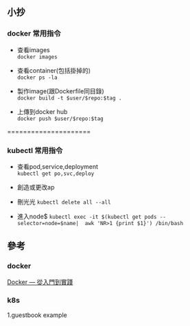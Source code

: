 ## 小抄
### docker 常用指令

- 查看images   
`docker images`

- 查看container(包括掛掉的)  
`docker ps -la`

- 製作image(跟Dockerfile同目錄)  
`docker build -t $user/$repo:$tag .`

- 上傳到docker hub  
`docker push $user/$repo:$tag`


=====================
### kubectl 常用指令

- 查看pod,service,deployment  
`kubectl get po,svc,deploy`

- 創造或更改ap

- 刪光光
`kubectl delete all --all`

- 進入node$
`kubectl exec -it $(kubectl get pods --selector=node=$name|  awk 'NR>1 {print $1}') /bin/bash`




## 參考
### docker
[Docker — 從入門到實踐][1]

### k8s
1.guestbook example



[1]:https://yeasy.gitbooks.io/docker_practice/content/
